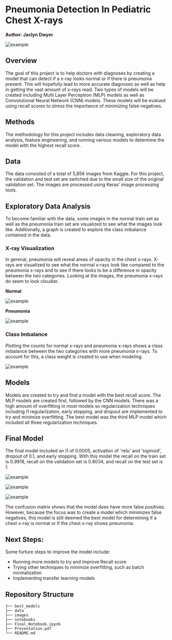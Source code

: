 # Pneumonia Detection In Pediatric Chest X-rays
**Author: Jaclyn Dwyer**

![example](images/Altus-fb-logo-1.jpeg)

## Overview
The goal of this project is to help doctors with diagnoses by creating a model that can detect if a x-ray looks normal or if there is pneumonia present. 
This will hopefully lead to more accurate diagnoses as well as help in getting the vast amount of x-rays read. Two types of models will be created including 
Multi Layer Perceptron (MLP) models as well as Convolutional Neural Network (CNN) models. These models will be evalued using recall scores to stress the 
importance of minimizing false negatives.

## Methods
The methodology for this project includes data cleaning, exploratory data analysis, feature engineering, and running various models to determine the model 
with the highest recall score.

## Data
The data consisted of a total of 5,856 images from Kaggle. For this project, the validation and test set are switched due to the small size of the original validation 
set. The images are processed using Keras' image processing tools.

## Exploratory Data Analysis
To become familiar with the data, some images in the normal train set as well as the pneumonia train set are visualized to see what the images look like. 
Additionally, a graph is created to explore the class imbalance contained in the data.

### X-ray Visualization
In gerenal, pneumonia will reveal areas of opacity in the chest x-rays. X-rays are visualized to see what the normal x-rays look like compared to the 
pneumonia x-rays and to see if there looks to be a difference in opacity between the two categories. Looking at the images, the pneumonia x-rays do seem to 
look cloudier.

**Normal**

![example](images/normal.png)

**Pneumonia**

![example](images/pneumonia.png)

### Class Imbalance
Plotting the counts for normal x-rays and pneumonia x-rays shows a class imbalance between the two categories with more pneumonia x-rays. To account for this, 
a class weight is created to use when modeling.

![example](images/class_imbalance.png)

## Models
Models are created to try and find a model with the best recall score. The MLP models are created first, followed by the CNN models. There was a high amount of
overfitting in most models so regularization techniques including l1 regularization, early stopping, and dropout are implemented to try and minimize overfitting. 
The best model was the third MLP model which included all three regularization techniques.

## Final Model
The final model included an l1 of 0.0005, activation of 'relu' and 'sigmoid', dropout of 0.1, and early stopping. With this model the recall on the train set 
is 0.9918, recall on the validation set is 0.8034, and recall on the test set is 1. 

![example](images/final_model_graph.png)

![example](images/validation_cm.png)

![example](images/test_cm.png)

The confusion matrix shows that the model does have more false positives. However, because the focus was to create a model which minimizes false negatives, this model is still deemed the best model for determining if a 
chest x-ray is normal or if the chest x-ray shows pneumonia.

## Next Steps: 
Some furture steps to improve the model include:
  - Running more models to try and improve Recall score
  - Trying other techniques to minimize overfitting, such as batch normalization
  - Implementing transfer learning models

## Repository Structure
```
├── best_models
├── data
├── images
├── notebooks
├── Final_Notebook.ipynb
├── Presentation.pdf
└── README.md
```
